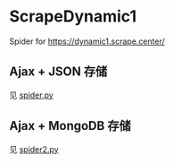 # ScrapeDynamic1

Spider for https://dynamic1.scrape.center/

## Ajax + JSON 存储

见 [spider.py](./spider.py)

## Ajax + MongoDB 存储

见 [spider2.py](./spider2.py)
